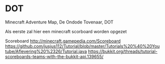 # DOT
Minecraft Adventure Map, De Ondode Tovenaar, DOT

Als eerste zal hier een minecraft scorboard worden opgezet

Scoreboard
http://minecraft.gamepedia.com/Scoreboard 
https://github.com/jusjus112/Tutorial/blob/master/Tutorials%20%40%20Youtube/Aflevering%20%2326/Tutorial.java 
https://bukkit.org/threads/tutorial-scoreboards-teams-with-the-bukkit-api.139655/ 
